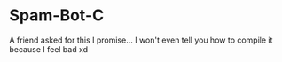 # Spam-Bot-C
A friend asked for this I promise... I won't even tell you how to compile it because I feel bad xd
